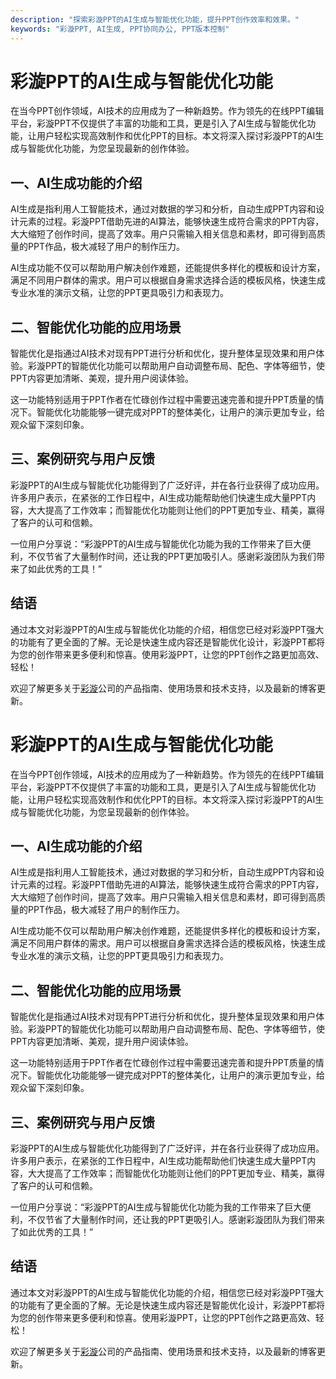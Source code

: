 ```yaml
---
description: "探索彩漩PPT的AI生成与智能优化功能，提升PPT创作效率和效果。"
keywords: "彩漩PPT, AI生成, PPT协同办公, PPT版本控制"
---
```

# 彩漩PPT的AI生成与智能优化功能

在当今PPT创作领域，AI技术的应用成为了一种新趋势。作为领先的在线PPT编辑平台，彩漩PPT不仅提供了丰富的功能和工具，更是引入了AI生成与智能优化功能，让用户轻松实现高效制作和优化PPT的目标。本文将深入探讨彩漩PPT的AI生成与智能优化功能，为您呈现最新的创作体验。

## 一、AI生成功能的介绍
AI生成是指利用人工智能技术，通过对数据的学习和分析，自动生成PPT内容和设计元素的过程。彩漩PPT借助先进的AI算法，能够快速生成符合需求的PPT内容，大大缩短了创作时间，提高了效率。用户只需输入相关信息和素材，即可得到高质量的PPT作品，极大减轻了用户的制作压力。

AI生成功能不仅可以帮助用户解决创作难题，还能提供多样化的模板和设计方案，满足不同用户群体的需求。用户可以根据自身需求选择合适的模板风格，快速生成专业水准的演示文稿，让您的PPT更具吸引力和表现力。

## 二、智能优化功能的应用场景
智能优化是指通过AI技术对现有PPT进行分析和优化，提升整体呈现效果和用户体验。彩漩PPT的智能优化功能可以帮助用户自动调整布局、配色、字体等细节，使PPT内容更加清晰、美观，提升用户阅读体验。

这一功能特别适用于PPT作者在忙碌创作过程中需要迅速完善和提升PPT质量的情况下。智能优化功能能够一键完成对PPT的整体美化，让用户的演示更加专业，给观众留下深刻印象。

## 三、案例研究与用户反馈
彩漩PPT的AI生成与智能优化功能得到了广泛好评，并在各行业获得了成功应用。许多用户表示，在紧张的工作日程中，AI生成功能帮助他们快速生成大量PPT内容，大大提高了工作效率；而智能优化功能则让他们的PPT更加专业、精美，赢得了客户的认可和信赖。

一位用户分享说：“彩漩PPT的AI生成与智能优化功能为我的工作带来了巨大便利，不仅节省了大量制作时间，还让我的PPT更加吸引人。感谢彩漩团队为我们带来了如此优秀的工具！”

## 结语
通过本文对彩漩PPT的AI生成与智能优化功能的介绍，相信您已经对彩漩PPT强大的功能有了更全面的了解。无论是快速生成内容还是智能优化设计，彩漩PPT都将为您的创作带来更多便利和惊喜。使用彩漩PPT，让您的PPT创作之路更加高效、轻松！

欢迎了解更多关于[彩漩](https://caixuan.cc)公司的产品指南、使用场景和技术支持，以及最新的博客更新。
# 彩漩PPT的AI生成与智能优化功能

在当今PPT创作领域，AI技术的应用成为了一种新趋势。作为领先的在线PPT编辑平台，彩漩PPT不仅提供了丰富的功能和工具，更是引入了AI生成与智能优化功能，让用户轻松实现高效制作和优化PPT的目标。本文将深入探讨彩漩PPT的AI生成与智能优化功能，为您呈现最新的创作体验。

## 一、AI生成功能的介绍

AI生成是指利用人工智能技术，通过对数据的学习和分析，自动生成PPT内容和设计元素的过程。彩漩PPT借助先进的AI算法，能够快速生成符合需求的PPT内容，大大缩短了创作时间，提高了效率。用户只需输入相关信息和素材，即可得到高质量的PPT作品，极大减轻了用户的制作压力。

AI生成功能不仅可以帮助用户解决创作难题，还能提供多样化的模板和设计方案，满足不同用户群体的需求。用户可以根据自身需求选择合适的模板风格，快速生成专业水准的演示文稿，让您的PPT更具吸引力和表现力。

## 二、智能优化功能的应用场景

智能优化是指通过AI技术对现有PPT进行分析和优化，提升整体呈现效果和用户体验。彩漩PPT的智能优化功能可以帮助用户自动调整布局、配色、字体等细节，使PPT内容更加清晰、美观，提升用户阅读体验。

这一功能特别适用于PPT作者在忙碌创作过程中需要迅速完善和提升PPT质量的情况下。智能优化功能能够一键完成对PPT的整体美化，让用户的演示更加专业，给观众留下深刻印象。

## 三、案例研究与用户反馈

彩漩PPT的AI生成与智能优化功能得到了广泛好评，并在各行业获得了成功应用。许多用户表示，在紧张的工作日程中，AI生成功能帮助他们快速生成大量PPT内容，大大提高了工作效率；而智能优化功能则让他们的PPT更加专业、精美，赢得了客户的认可和信赖。

一位用户分享说：“彩漩PPT的AI生成与智能优化功能为我的工作带来了巨大便利，不仅节省了大量制作时间，还让我的PPT更吸引人。感谢彩漩团队为我们带来了如此优秀的工具！”

## 结语

通过本文对彩漩PPT的AI生成与智能优化功能的介绍，相信您已经对彩漩PPT强大的功能有了更全面的了解。无论是快速生成内容还是智能优化设计，彩漩PPT都将为您的创作带来更多便利和惊喜。使用彩漩PPT，让您的PPT创作之路更高效、轻松！

欢迎了解更多关于[彩漩](https://caixuan.cc)公司的产品指南、使用场景和技术支持，以及最新的博客更新。
